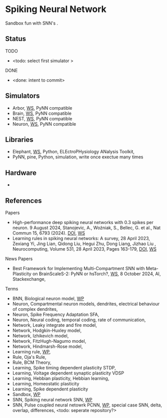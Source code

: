 # Spiking Neural Network

Sandbox fun with SNN's .

## Status

TODO
* <todo: select first simulator >

DONE
* <done: intent to commit>

## Simulators
* Arbor, [WS](https://arbor-sim.org/), PyNN compatible
* Brain, [WS](https://briansimulator.org/), PyNN compatible
* NEST, [WS](https://nest-initiative.org/), PyNN compatible
* Neuron, [WS](https://www.neuron.yale.edu/neuron/), PyNN compatible

## Libraries
* Elephant, [WS](https://elephant.readthedocs.io/en/latest/index.html), Python, ELEctroPHysiology ANalysis Toolkit, 
* PyNN, pine, Python, simulation, write once exectue many times

## Hardware
* 

## References

Papers
* High-performance deep spiking neural networks with 0.3 spikes per neuron. 9 August 2024, Stanojevic, A., Woźniak, S., Bellec, G. et al., Nat Commun 15, 6793 (2024). [DOI](https://doi.org/10.1038/s41467-024-51110-5), [WS](https://www.nature.com/articles/s41467-024-51110-5)
* Learning rules in spiking neural networks: A survey, 28 April 2023, Zexiang Yi, Jing Lian, Qidong Liu, Hegui Zhu, Dong Liang, Jizhao Liu , Neurocomputing, Volume 531, 28 April 2023, Pages 163-179, [DOI](https://doi.org/10.1016/j.neucom.2023.02.026), [WS](https://www.sciencedirect.com/science/article/abs/pii/S0925231223001662)

News Papers
* Best Framework for Implementing Multi-Compartment SNN with Meta-Plasticity on BrainScaleS-2: PyNN or hsTorch?, [WS](https://ai.stackexchange.com/questions/46942/best-framework-for-implementing-multi-compartment-snn-with-meta-plasticity-on-br), 8 October 2024, AI, Stackexchange, 

Terms
* BNN, Biological neuron model, [WP](https://en.wikipedia.org/wiki/Biological_neuron_model)
* Neuron, Compartmental neuron models, dendrites, electrical behaviour of complex dendrites,
* Neuron, Spike Frequency Adaptation SFA, 
* Neuron, Neural coding, temporal coding, rate of communication, 
* Network, Leaky integrate and fire model, 
* Network, Hodgkin-Huxley model, 
* Network, Izhikevich model, 
* Network, FitzHugh-Nagumo model, 
* Network, Hindmarsh-Rose model,
* Learning rule, [WP](https://en.wikipedia.org/wiki/Learning_rule),
* Rule, Oja's Rule, 
* Rule, BCM Theory, 
* Learning, Spike timing dependent plasticity STDP,
* Learning, Voltage dependent synaptic plasticity VDSP
* Learning, Hebbian plasticity, Hebbian learning,
* Learning, Homeostatic plasticity
* Learning, Spike dependent plasticity
* Sandbox, [WP](https://en.wikipedia.org/wiki/Sandbox_(software_development))
* SNN, Spiking neural network SNN, [WP](https://en.wikipedia.org/wiki/Spiking_neural_network)
* SNN, Pulse coupled neural netowrk PCNN, [WP](https://en.wikipedia.org/wiki/Pulse-coupled_networks), special case SNN, delta, overlap, differences, <todo: seperate repository?>


